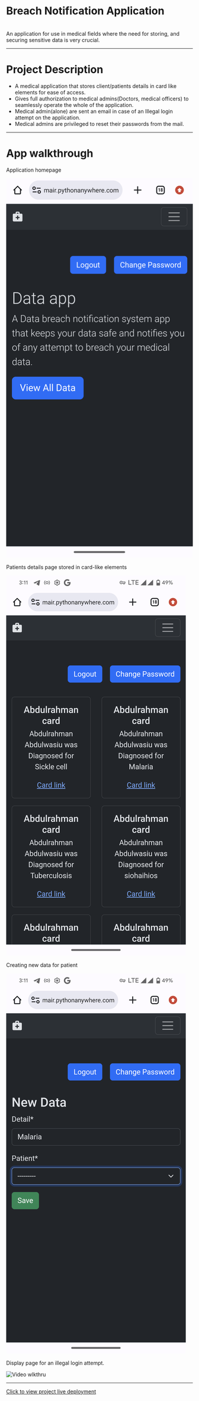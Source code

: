 # Breach Notification Application
<br>
 An application for use in medical fields where the need for storing, and securing sensitive data is very crucial.
<hr>

<h1>Project Description</h1>
                                                                  
<ul>
 <li>A medical application that stores client/patients details in card like elements for ease of access.</li>
 <li>Gives full authorization to medical admins(Doctors, medical officers) to seamlessly operate the whole of the application.</li>
<li>Medical admin(alone) are sent an email in case of an Illegal login attempt on the application.</li>
<li>Medical admins are privileged to reset their passwords from the mail.</li>
</ul>
<hr>

<h1>App walkthrough</h1>
<p>Application homepage</p>
<img src="Screenshot_20240508-151056_2.gif" alt="Homepage">
<p>Patients details page stored in card-like elements</p>
<img src="Screenshot_20240508-151125.gif" alt="Patient detail Page">
<p>Creating new data for patient</p>
<img src="Screenshot_20240508-151147.gif" alt="New data Page">
<p>Display page for an illegal login attempt.</p>
<img src="screen-20240508-151330.gif" alt="Video wlkthru">


<hr>
<a href="https://abuumair.pythonanywhere.com">Click to view project live deployment</a>
